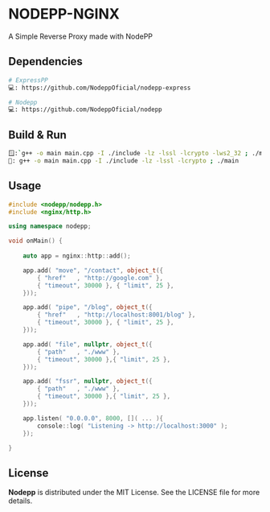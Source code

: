 # NODEPP-NGINX

A Simple Reverse Proxy made with NodePP

## Dependencies
```bash
# ExpressPP
💻: https://github.com/NodeppOficial/nodepp-express

# Nodepp
💻: https://github.com/NodeppOficial/nodepp
```

## Build & Run
```bash
🪟:`g++ -o main main.cpp -I ./include -lz -lssl -lcrypto -lws2_32 ; ./main`
🐧: g++ -o main main.cpp -I ./include -lz -lssl -lcrypto ; ./main
```

## Usage

```cpp
#include <nodepp/nodepp.h>
#include <nginx/http.h>

using namespace nodepp;

void onMain() {
    
    auto app = nginx::http::add();

    app.add( "move", "/contact", object_t({
        { "href"   , "http://google.com" },
        { "timeout", 30000 }, { "limit", 25 },
    }));

    app.add( "pipe", "/blog", object_t({
        { "href"   , "http://localhost:8001/blog" },
        { "timeout", 30000 }, { "limit", 25 },
    }));

    app.add( "file", nullptr, object_t({
        { "path"   , "./www" },
        { "timeout", 30000 },{ "limit", 25 },
    }));

    app.add( "fssr", nullptr, object_t({
        { "path"   , "./www" },
        { "timeout", 30000 },{ "limit", 25 },
    }));

    app.listen( "0.0.0.0", 8000, []( ... ){
        console::log( "Listening -> http://localhost:3000" );
    });

}
```

## License

**Nodepp** is distributed under the MIT License. See the LICENSE file for more details.
